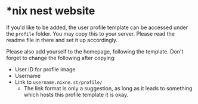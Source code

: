 # \*nix nest website

If you'd like to be added, the user profile template can be accessed under the `profile` folder. You may copy this to your server. Please read the readme file in there and set it up accordingly.

Please also add yourself to the homepage, following the template. Don't forget to change the following after copying:
* User ID for profile image
* Username
* Link to `username.nixne.st/profile/`
	* The link format is only a suggestion, as long as it leads to something which hosts this profile template it is okay.